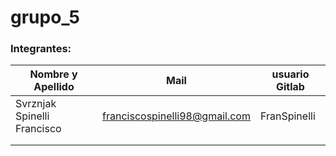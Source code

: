 # grupo_5

### Integrantes:

| Nombre y Apellido              |      Mail                      |     usuario Gitlab   |
| -----------------------------  | ------------------------------ | -------------------  |
|  Svrznjak Spinelli Francisco   | franciscospinelli98@gmail.com  | FranSpinelli         |
|                                |                                |                      |
|                                |                                |                      |

